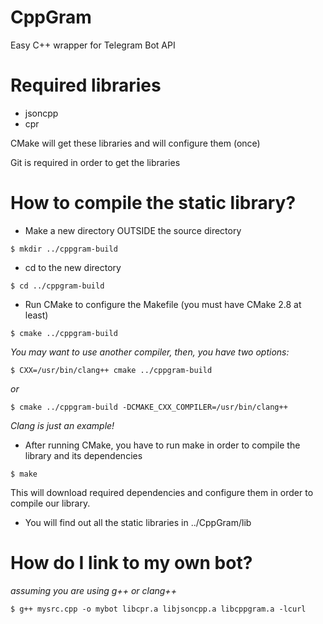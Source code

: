 CppGram
===

Easy C++ wrapper for Telegram Bot API

Required libraries
===
 
 * jsoncpp
 * cpr 

 CMake will get these libraries and will configure them (once)
 
 Git is required in order to get the libraries

How to compile the static library?
===

 * Make a new directory OUTSIDE the source directory
 ~~~
 $ mkdir ../cppgram-build 
 ~~~

 * cd to the new directory 
 ~~~
 $ cd ../cppgram-build
 ~~~

 * Run CMake to configure the Makefile (you must have CMake 2.8 at least)
 ~~~
 $ cmake ../cppgram-build
 ~~~

 *You may want to use another compiler, then, you have two options:*

 ~~~
 $ CXX=/usr/bin/clang++ cmake ../cppgram-build
 ~~~

 *or*
 
 ~~~
 $ cmake ../cppgram-build -DCMAKE_CXX_COMPILER=/usr/bin/clang++
 ~~~
 
 *Clang is just an example!*

 * After running CMake, you have to run make in order to compile the library and its dependencies
 ~~~
 $ make 
 ~~~

 This will download required dependencies and configure them in order to compile our library.

 * You will find out all the static libraries in ../CppGram/lib

How do I link to my own bot?
===

 *assuming you are using g++ or clang++*

 ~~~
 $ g++ mysrc.cpp -o mybot libcpr.a libjsoncpp.a libcppgram.a -lcurl
 ~~~

